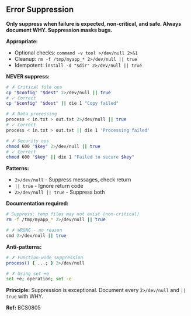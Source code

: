 ## Error Suppression

**Only suppress when failure is expected, non-critical, and safe. Always document WHY. Suppression masks bugs.**

**Appropriate:**
- Optional checks: `command -v tool >/dev/null 2>&1`
- Cleanup: `rm -f /tmp/myapp_* 2>/dev/null || true`
- Idempotent: `install -d "$dir" 2>/dev/null || true`

**NEVER suppress:**

```bash
# ✗ Critical file ops
cp "$config" "$dest" 2>/dev/null || true
# ✓ Correct
cp "$config" "$dest" || die 1 "Copy failed"

# ✗ Data processing
process < in.txt > out.txt 2>/dev/null || true
# ✓ Correct
process < in.txt > out.txt || die 1 'Processing failed'

# ✗ Security ops
chmod 600 "$key" 2>/dev/null || true
# ✓ Correct
chmod 600 "$key" || die 1 "Failed to secure $key"
```

**Patterns:**
- `2>/dev/null` - Suppress messages, check return
- `|| true` - Ignore return code
- `2>/dev/null || true` - Suppress both

**Documentation required:**

```bash
# Suppress: temp files may not exist (non-critical)
rm -f /tmp/myapp_* 2>/dev/null || true

# ✗ WRONG - no reason
cmd 2>/dev/null || true
```

**Anti-patterns:**

```bash
# ✗ Function-wide suppression
process() { ...; } 2>/dev/null

# ✗ Using set +e
set +e; operation; set -e
```

**Principle:** Suppression is exceptional. Document every `2>/dev/null` and `|| true` with WHY.

**Ref:** BCS0805

